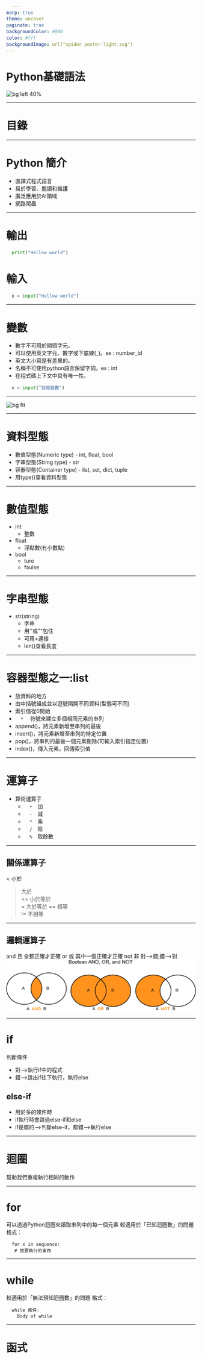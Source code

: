 ```yaml
---
marp: true
theme: uncover
paginate: true
backgroundColor: #000
color: #fff
backgroundImage: url("spider poster-light.svg")
---
```

<style>
  :root{
      --color-background-code: #222222;
      --color-foreground: #FFF;
    }
marp-pre,.language-python{
     border-radius: .5em;
      color:#FFF;
}
code{
    border-radius: 7px;
    padding: 1.2em!important;
}
</style>

# Python基礎語法
![bg left 40%](https://s3.dualstack.us-east-2.amazonaws.com/pythondotorg-assets/media/files/python-logo-only.svg)

---
# 目錄

---
# Python 簡介
* 直譯式程式語言
* 易於學習、閱讀和維護
* 廣泛應用於AI領域
* 網路爬蟲

---

# 輸出
```python
print("Hellow world")
```
# 輸入
```python
x = input("Hellow world")
```

---
# 變數
* 數字不可用於開頭字元。
* 可以使用英文字元、數字或下底線(_)。ex : number_id
* 英文大小寫是有差異的。
* 名稱不可使用python語言保留字詞。ex : int
* 在程式碼上下文中具有唯一性。
```python
x = input("我是變數")
```
---
![bg fit](https://2.bp.blogspot.com/-_3mSYmviumc/WqZDKygsbkI/AAAAAAAAC_c/yuBBl5oxiAsyOaODImUXgTkGF5KRqAokACLcBGAs/s1600/python%2B.jpg)

---
# 資料型態
* 數值型態(Numeric type) - int, float, bool
* 字串型態(String type) - str
* 容器型態(Container type) - list, set, dict, tuple
* 用type()查看資料型態
---
# 數值型態
* int 
  * 整數
* float
  * 浮點數(有小數點)
* bool
  * ture
  * faulse
---
# 字串型態
* str(string)
  * 字串
  * 用''或""包住
  * 可用+連接
  * len()查看長度
---
# 容器型態之一:list
* 放資料的地方
*  由中括號組成並以逗號隔開不同資料(型態可不同)
*  索引值從0開始
*  `*` 符號來建立多個相同元素的串列
*  append()，將元素新增至串列的最後
*  insert()，將元素新增至串列的特定位置
*  pop()，將串列的最後一個元素刪除(可輸入索引指定位置)
*  index()，傳入元素，回傳索引值

---
# 運算子
* 算術運算子
  * `+`加
  * `-`減
  * `*`乘
  * `/`除
  * `%`取餘數
---
## 關係運算子
<	小於
>	大於	
<=	小於等於	
>=	大於等於
==	相等	
!=	不相等	
---
## 邏輯運算子
and 且 全都正確才正確
or 或 其中一個正確才正確
not 非 對-->錯;錯-->對
![bg right fit](img\文氏圖.png)

---
# if
判斷條件 
* 對-->執行if中的程式  
* 錯-->跳出if往下執行，執行else
## else-if
* 用於多的條件時
* if執行時會跳過else-if和else
* if是錯的-->判斷else-if，都錯-->執行else

---
# 迴圈
幫助我們重複執行相同的動作

---
# for 
可以透過Python迴圈來讀取串列中的每一個元素
較適用於「已知迴圈數」的問題
格式：
```
for x in sequence:
   # 放要執行的東西
```

---
# while
較適用於「無法預知迴圈數」的問題
格式：
```
while 條件:
    Body of while
```

---
# 函式